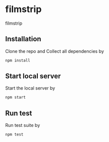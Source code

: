 # filmstrip
 filmstrip

## Installation
Clone the repo and 
Collect all dependencies by 
```bash
npm install
```

## Start local server
Start the local server by 
```bash
npm start
```

## Run test
Run test suite by 
```bash
npm test
```
